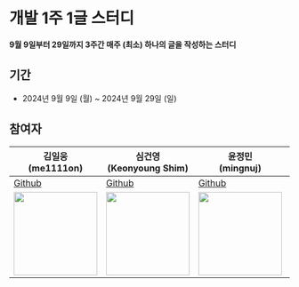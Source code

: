 # 개발 1주 1글 스터디 

**9월 9일부터 29일까지 3주간 매주 (최소) 하나의 글을 작성하는 스터디**

## 기간
- 2024년 9월 9일 (월) ~ 2024년 9월 29일 (일)

## 참여자
| 김일웅<br/>(me1111on)                                                            | 심건영<br/>(Keonyoung Shim)                                  | 윤정민<br/>(mingnuj)                                         | 이경아<br/>(chouung)                                         | 이상아<br/>(snaag)                                           |
|-------------------------------------------------------------------------------| ------------------------------------------------------------ | ------------------------------------------------------------ | ------------------------------------------------------------ | ------------------------------------------------------------ |
| [Github](https://github.com/me1111on)                                         | [Github](https://github.com/k-young-passionate)              | <a href="https://github.com/mingnuj">Github</a>              | <a href="https://github.com/chouung">Github</a>              | <a href="https://github.com/snaag">Github</a>                |
| <img src="https://avatars.githubusercontent.com/u/59332454?v=4" width="150"/> | <img src="https://avatars.githubusercontent.com/u/11757075?v=4" width="150" /> | <img src="https://avatars.githubusercontent.com/u/25028093?v=4" width="150" > | <img src="https://avatars.githubusercontent.com/u/151368249?v=4" width="150" /> | <img src="https://avatars.githubusercontent.com/u/42943992?v=4" width="150" /> |

